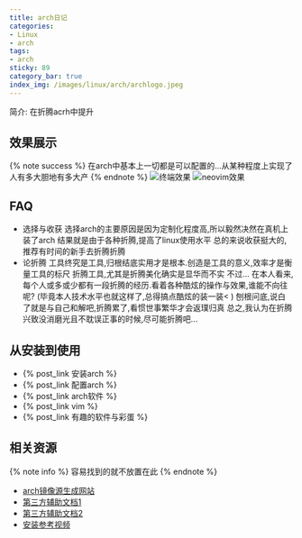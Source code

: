 ```yaml
---
title: arch日记
categories:
- Linux
- arch
tags:
- arch
sticky: 89
category_bar: true
index_img: /images/linux/arch/archlogo.jpeg
---
```

简介: 在折腾acrh中提升
<!-- more -->
## 效果展示
{% note success %}
在arch中基本上一切都是可以配置的...从某种程度上实现了人有多大胆地有多大产
{% endnote %}
![终端效果](/images/linux/arch/terminal.png)
![neovim效果](/images/linux/arch/codes.png)
## FAQ
* 选择与收获
  选择arch的主要原因是因为定制化程度高,所以毅然决然在真机上装了arch
  结果就是由于各种折腾,提高了linux使用水平
  总的来说收获挺大的,推荐有时间的新手去折腾折腾
* 论折腾
  工具终究是工具,归根结底实用才是根本.创造是工具的意义,效率才是衡量工具的标尺
  折腾工具,尤其是折腾美化确实是显华而不实
  不过...
  在本人看来,每个人或多或少都有一段折腾的经历.看着各种酷炫的操作与效果,谁能不向往呢?
  (毕竟本人技术水平也就这样了,总得搞点酷炫的装一装 )
  刨根问底,说白了就是与自己和解吧,折腾累了,看惯世事繁华才会返璞归真
  总之,我认为在折腾兴致没消磨光且不耽误正事的时候,尽可能折腾吧...
## 从安装到使用
* {% post_link 安装arch %}
* {% post_link 配置arch %}
* {% post_link arch软件 %}
* {% post_link vim %}
* {% post_link 有趣的软件与彩蛋 %}
## 相关资源
{% note info %}
容易找到的就不放置在此
{% endnote %}
* [arch镜像源生成网站](https://archlinux.org/mirrorlist/)
* [第三方辅助文档1](https://archlinuxstudio.github.io/ArchLinuxTutorial/#/)
* [第三方辅助文档2](https://arch.icekylin.online/)
* [安装参考视频](https://www.bilibili.com/video/BV1fk4y1w7wq/?spm_id_from=333.999.0.0&vd_source=8836eda798f42e634172036484104534https://arch.icekylin.online/)
